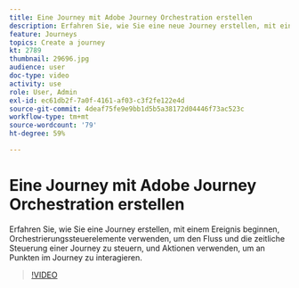 ```yaml
---
title: Eine Journey mit Adobe Journey Orchestration erstellen
description: Erfahren Sie, wie Sie eine neue Journey erstellen, mit einem Ereignis beginnen, den Fluss und Timing einer Journey mittels entsprechender Steuerungen orchestrieren, und anhand von Aktionen an bestimmten Punkten der Journey Kundeninteraktionen anregen.
feature: Journeys
topics: Create a journey
kt: 2789
thumbnail: 29696.jpg
audience: user
doc-type: video
activity: use
role: User, Admin
exl-id: ec61db2f-7a0f-4161-af03-c3f2fe122e4d
source-git-commit: 4deaf75fe9e9bb1d5b5a38172d04446f73ac523c
workflow-type: tm+mt
source-wordcount: '79'
ht-degree: 59%

---
```



# Eine Journey mit Adobe Journey Orchestration erstellen

Erfahren Sie, wie Sie eine Journey erstellen, mit einem Ereignis beginnen, Orchestrierungssteuerelemente verwenden, um den Fluss und die zeitliche Steuerung einer Journey zu steuern, und Aktionen verwenden, um an Punkten im Journey zu interagieren.

>[!VIDEO](https://video.tv.adobe.com/v/29696?quality=12)
